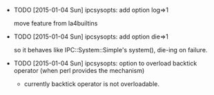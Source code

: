* TODO [2015-01-04 Sun] ipcsysopts: add option log=>1

  move feature from la4builtins

* TODO [2015-01-04 Sun] ipcsysopts: add option die=>1

  so it behaves like IPC::System::Simple's system(), die-ing on failure.

* TODO [2015-01-04 Sun] ipcsysopts: option to overload backtick operator (when perl provides the mechanism)

  - currently backtick operator is not overloadable.
